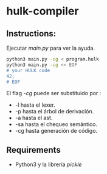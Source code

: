 # hulk-compiler

## Instructions:

Ejecutar *main.py* para ver la ayuda.

```bash
python3 main.py -cg < program.hulk
python3 main.py -cg << EOF
# your HULK code
42;
# EOF
```
El flag *-cg* puede ser substituido por :

- -l hasta el lexer.
- -p hasta el árbol de derivación.
- -a hasta el ast.
- -sa hasta el chequeo semántico.
- -cg hasta generación de código.

## Requirements

- Python3 y la librería *pickle*